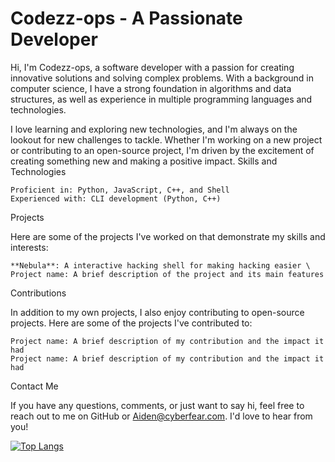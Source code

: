 # Codezz-ops - A Passionate Developer

Hi, I'm Codezz-ops, a software developer with a passion for creating innovative solutions and solving complex problems. With a background in computer science, I have a strong foundation in algorithms and data structures, as well as experience in multiple programming languages and technologies.

I love learning and exploring new technologies, and I'm always on the lookout for new challenges to tackle. Whether I'm working on a new project or contributing to an open-source project, I'm driven by the excitement of creating something new and making a positive impact.
Skills and Technologies

    Proficient in: Python, JavaScript, C++, and Shell
    Experienced with: CLI development (Python, C++)

Projects

Here are some of the projects I've worked on that demonstrate my skills and interests:

    **Nebula**: A interactive hacking shell for making hacking easier \
    Project name: A brief description of the project and its main features

Contributions

In addition to my own projects, I also enjoy contributing to open-source projects. Here are some of the projects I've contributed to:

    Project name: A brief description of my contribution and the impact it had
    Project name: A brief description of my contribution and the impact it had

Contact Me

If you have any questions, comments, or just want to say hi, feel free to reach out to me on GitHub or Aiden@cyberfear.com. I'd love to hear from you!

[![Top Langs](https://github-readme-stats.vercel.app/api/top-langs/?username=codezz-ops&theme=dark)](https://github.com/anuraghazra/github-readme-stats)
